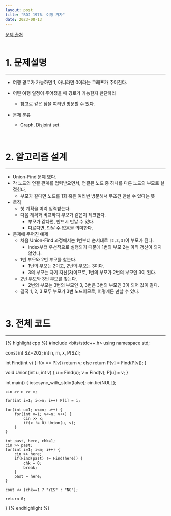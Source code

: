 ```yaml
---
layout: post
title: "BOJ 1976. 여행 가자"
date: 2023-08-13
---
```


[문제 출처](https://www.acmicpc.net/problem/1976) <br/><br/>

# 1. 문제설명
<hr>

- 여행 경로가 가능하면 1, 아니라면 0이라는 그래프가 주어진다.
- 어떤 여행 일정이 주어졌을 때 경로가 가능한지 판단하라
  - 참고로 같은 점을 여러번 방문할 수 있다.

- 문제 분류
  - Graph, Disjoint set


<br/>

# 2. 알고리즘 설계
<hr>

- Union-Find 문제 였다.
- 각 노드의 연결 관계를 입력받으면서, 연결된 노드 중 하나를 다른 노드의 부모로 설정한다.
  - 부모가 같다면 노드를 1회 혹은 여러번 방문해서 무조건 만날 수 있다는 뜻
- 로직
  - 첫 계획을 미리 입력받는다.
  - 다음 계획과 비교하여 부모가 같은지 체크한다.
    - 부모가 같다면, 반드시 만날 수 있다.
    - 다르다면, 만날 수 없음을 의미한다.
- 문제에 주어진 예제
  - 처음 Union-Find 과정에서는 1번부터 순서대로 `[2,3,3]`이 부모가 된다.
    - index부터 우선적으로 실행되기 때문에 1번의 부모 2는 아직 갱신이 되지 않았다.
  - 1번 부모와 2번 부모를 찾는다.
    - 1번의 부모는 2이고, 2번의 부모는 3이다.
    - 3의 부모는 자기 자신(3)이므로, 1번의 부모가 2번의 부모인 3이 된다.
  - 2번 부모와 3번 부모를 찾는다.
    - 2번의 부모는 3번의 부모인 3, 3번은 3번의 부모인 3이 되어 값이 같다.
  - 결국 1, 2, 3 모두 부모가 3번 노드이므로, 어떻게든 만날 수 있다.


<br/>

# 3. 전체 코드
<hr>

{% highlight cpp %}
#include <bits/stdc++.h>
using namespace std;

const int SZ=202;
int n, m, x, P[SZ];

int Find(int v) {
    if(v == P[v]) return v;
    else return P[v] = Find(P[v]);
}

void Union(int u, int v) {
    u = Find(u);
    v = Find(v);
    P[u] = v;
}

int main() {
    ios::sync_with_stdio(false);
    cin.tie(NULL);

    cin >> n >> m;

    for(int i=1; i<=n; i++) P[i] = i;

    for(int u=1; u<=n; u++) {
        for(int v=1; v<=n; v++) {
            cin >> x;
            if(x != 0) Union(u, v);
        }
    }

    int past, here, chk=1;
    cin >> past;
    for(int i=1; i<m; i++) {
        cin >> here;
        if(Find(past) != Find(here)) {
            chk = 0;
            break;
        }
        past = here;
    }

    cout << (chk==1 ? "YES" : "NO");

    return 0;
}
{% endhighlight %}